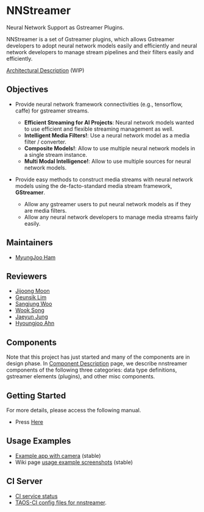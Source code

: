 # NNStreamer

Neural Network Support as Gstreamer Plugins.

NNStreamer is a set of Gstreamer plugins, which allows
Gstreamer developers to adopt neural network models easily and efficiently and
neural network developers to manage stream pipelines and their filters easily and efficiently.

[Architectural Description](https://github.com/nnsuite/nnstreamer/wiki/Architectural-Description) (WIP)

## Objectives

- Provide neural network framework connectivities (e.g., tensorflow, caffe) for gstreamer streams.
  - **Efficient Streaming for AI Projects**: Neural network models wanted to use efficient and flexible streaming management as well.
  - **Intelligent Media Filters!**: Use a neural network model as a media filter / converter.
  - **Composite Models!**: Allow to use multiple neural network models in a single stream instance.
  - **Multi Modal Intelligence!**: Allow to use multiple sources for neural network models.

- Provide easy methods to construct media streams with neural network models using the de-facto-standard media stream framework, **GStreamer**.
  - Allow any gstreamer users to put neural network models as if they are media filters.
  - Allow any neural network developers to manage media streams fairly easily.

## Maintainers
* [MyungJoo Ham](https://github.com/myungjoo/)

## Reviewers
* [Jijoong Moon](https://github.com/jijoongmoon)
* [Geunsik Lim](https://github.com/leemgs)
* [Sangjung Woo](https://github.com/again4you)
* [Wook Song](https://github.com/wooksong)
* [Jaeyun Jung](https://github.com/jaeyun-jung)
* [Hyoungjoo Ahn](https://github.com/helloahn)

## Components

Note that this project has just started and many of the components are in design phase.
In [Component Description](Documentation/component-description.md) page, we describe nnstreamer components of the following three categories: data type definitions, gstreamer elements (plugins), and other misc components.

## Getting Started
For more details, please access the following manual.
* Press [Here](Documentation/getting-started.md)

## Usage Examples
- [Example app with camera](nnstreamer_example/example_cam) (stable)
- Wiki page [usage example screenshots](https://github.com/nnsuite/nnstreamer/wiki/usage-examples-screenshots) (stable)

## CI Server

- [CI service status](http://nnsuite.mooo.com/)
- [TAOS-CI config files for nnstreamer](.TAOS-CI).
